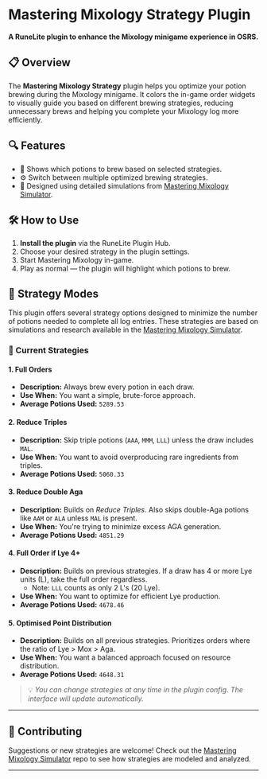 # Mastering Mixology Strategy Plugin

**A RuneLite plugin to enhance the Mixology minigame experience in OSRS.**

## 📋 Overview

The **Mastering Mixology Strategy** plugin helps you optimize your potion brewing during the Mixology minigame. It colors the in-game order widgets to visually guide you based on different brewing strategies, reducing unnecessary brews and helping you complete your Mixology log more efficiently.

## 🔍 Features

- 🔄 Shows which potions to brew based on selected strategies.
- ⚙️ Switch between multiple optimized brewing strategies.
- 🧠 Designed using detailed simulations from [Mastering Mixology Simulator](https://github.com/saladuit/Mastering_Mixology_Simulator).

## 🛠️ How to Use

1. **Install the plugin** via the RuneLite Plugin Hub.
2. Choose your desired strategy in the plugin settings.
3. Start Mastering Mixology in-game.
4. Play as normal — the plugin will highlight which potions to brew.

## 🎯 Strategy Modes

This plugin offers several strategy options designed to minimize the number of potions needed to complete all log entries. These strategies are based on simulations and research available in the [Mastering Mixology Simulator](https://github.com/saladuit/Mastering_Mixology_Simulator).

### 🔄 Current Strategies

#### 1. **Full Orders**
- **Description:** Always brew every potion in each draw.
- **Use When:** You want a simple, brute-force approach.
- **Average Potions Used:** `5289.53`

#### 2. **Reduce Triples**
- **Description:** Skip triple potions (`AAA`, `MMM`, `LLL`) unless the draw includes `MAL`.
- **Use When:** You want to avoid overproducing rare ingredients from triples.
- **Average Potions Used:** `5060.33`

#### 3. **Reduce Double Aga**
- **Description:** Builds on *Reduce Triples*. Also skips double-Aga potions like `AAM` or `ALA` unless `MAL` is present.
- **Use When:** You're trying to minimize excess AGA generation.
- **Average Potions Used:** `4851.29`

#### 4. **Full Order if Lye 4+**
- **Description:** Builds on previous strategies. If a draw has 4 or more Lye units (L), take the full order regardless.
    - Note: `LLL` counts as only 2 L's (20 Lye).
- **Use When:** You want to optimize for efficient Lye production.
- **Average Potions Used:** `4678.46`

#### 5. **Optimised Point Distribution**
- **Description:** Builds on all previous strategies. Prioritizes orders where the ratio of Lye > Mox > Aga.
- **Use When:** You want a balanced approach focused on resource distribution.
- **Average Potions Used:** `4648.31`

> 💡 *You can change strategies at any time in the plugin config. The interface will update automatically.*

---

## 🤝 Contributing

Suggestions or new strategies are welcome! Check out the [Mastering Mixology Simulator](https://github.com/saladuit/Mastering_Mixology_Simulator) repo to see how strategies are modeled and analyzed.

---